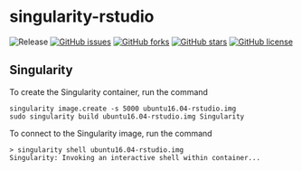 # singularity-rstudio
![Release](https://img.shields.io/badge/release-prealpha-red.svg)
[![GitHub issues](https://img.shields.io/github/issues/icaoberg/singularity-rstudio.svg)](https://github.com/icaoberg/singularity-rstudio/issues)
[![GitHub forks](https://img.shields.io/github/forks/icaoberg/singularity-rstudio.svg)](https://github.com/icaoberg/singularity-rstudio/network)
[![GitHub stars](https://img.shields.io/github/stars/icaoberg/singularity-rstudio.svg)](https://github.com/icaoberg/singularity-rstudio/stargazers)
[![GitHub license](https://img.shields.io/badge/license-GPLv3-blue.svg)](https://www.gnu.org/licenses/quick-guide-gplv3.en.html)


## Singularity
To create the Singularity container, run the command

```
singularity image.create -s 5000 ubuntu16.04-rstudio.img
sudo singularity build ubuntu16.04-rstudio.img Singularity
```

To connect to the Singularity image, run the command

```
> singularity shell ubuntu16.04-rstudio.img
Singularity: Invoking an interactive shell within container...
```
